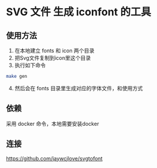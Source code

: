 # SVG 文件 生成 iconfont 的工具

## 使用方法

1. 在本地建立 fonts 和 icon 两个目录
2. 把Svg文件复制到icon里这个目录
3. 执行如下命令
```bash
make gen
```
4. 然后会在 fonts 目录里生成对应的字体文件，和使用方式

## 依赖

采用 docker 命令，本地需要安装docker

## 连接

https://github.com/jaywcjlove/svgtofont
